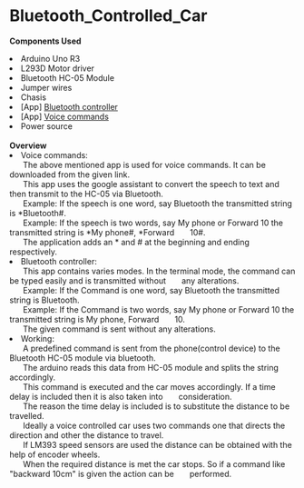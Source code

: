 # Bluetooth_Controlled_Car
<b> Components Used </b>
<li> Arduino Uno R3
<li> L293D Motor driver
<li> Bluetooth HC-05 Module
<li> Jumper wires
<li> Chasis
<li> [App] <a href="https://play.google.com/store/apps/details?id=com.giumig.apps.bluetoothserialmonitor">Bluetooth controller</a>
<li> [App] <a href="https://amr-voice.en.aptoide.com/app"> Voice commands</a>
<li> Power source
<br><br>
<b> Overview </b><br>
<li>Voice commands:<br>
 &nbsp;&nbsp;&nbsp;&nbsp;&nbsp; The above mentioned app is used for voice commands. It can be downloaded from the given link.<br>
 &nbsp;&nbsp;&nbsp;&nbsp;&nbsp; This app uses the google assistant to convert the speech to text and then transmit to the HC-05 via Bluetooth.<br>
 &nbsp;&nbsp;&nbsp;&nbsp;&nbsp; Example: If the speech is one word, say Bluetooth the transmitted string is *Bluetooth#.<br>
 &nbsp;&nbsp;&nbsp;&nbsp;&nbsp; Example: If the speech is two words, say My phone or Forward 10 the transmitted string is *My phone#, *Forward &nbsp;&nbsp;&nbsp;&nbsp;&nbsp;&nbsp;10#.<br>
 &nbsp;&nbsp;&nbsp;&nbsp;&nbsp; The application adds an * and # at the beginning and ending respectively.<br>
<li>Bluetooth controller:<br>
  &nbsp;&nbsp;&nbsp;&nbsp;&nbsp; This app contains varies modes. In the terminal mode, the command can be typed easily and is transmitted without &nbsp;&nbsp;&nbsp;&nbsp;&nbsp;&nbsp;any alterations.<br>
  &nbsp;&nbsp;&nbsp;&nbsp;&nbsp; Example: If the Command is one word, say Bluetooth the transmitted string is Bluetooth.<br>
  &nbsp;&nbsp;&nbsp;&nbsp;&nbsp; Example: If the Command is two words, say My phone or Forward 10 the transmitted string is My phone, Forward &nbsp;&nbsp;&nbsp;&nbsp;&nbsp;&nbsp;10.<br>
  &nbsp;&nbsp;&nbsp;&nbsp;&nbsp; The given command is sent without any alterations.<br>
<li>Working:<br>
  &nbsp;&nbsp;&nbsp;&nbsp;&nbsp; A predefined command is sent from the phone(control device) to the Bluetooth HC-05 module via bluetooth.<br>
  &nbsp;&nbsp;&nbsp;&nbsp;&nbsp; The arduino reads this data from HC-05 module and splits the string accordingly.<br>
  &nbsp;&nbsp;&nbsp;&nbsp;&nbsp; This command is executed and the car moves accordingly. If a time delay is included then it is also taken into &nbsp;&nbsp;&nbsp;&nbsp;&nbsp;&nbsp;consideration.<br>
  &nbsp;&nbsp;&nbsp;&nbsp;&nbsp; The reason the time delay is included is to substitute the distance to be travelled.<br>
  &nbsp;&nbsp;&nbsp;&nbsp;&nbsp; Ideally a voice controlled car uses two commands one that directs the direction and other the distance to travel.<br>
  &nbsp;&nbsp;&nbsp;&nbsp;&nbsp; If LM393 speed sensors are used the distance can be obtained with the help of encoder wheels.<br>
  &nbsp;&nbsp;&nbsp;&nbsp;&nbsp; When the required distance is met the car stops. So if a command like "backward 10cm" is given the action can be &nbsp;&nbsp;&nbsp;&nbsp;&nbsp;&nbsp;performed.<br>
